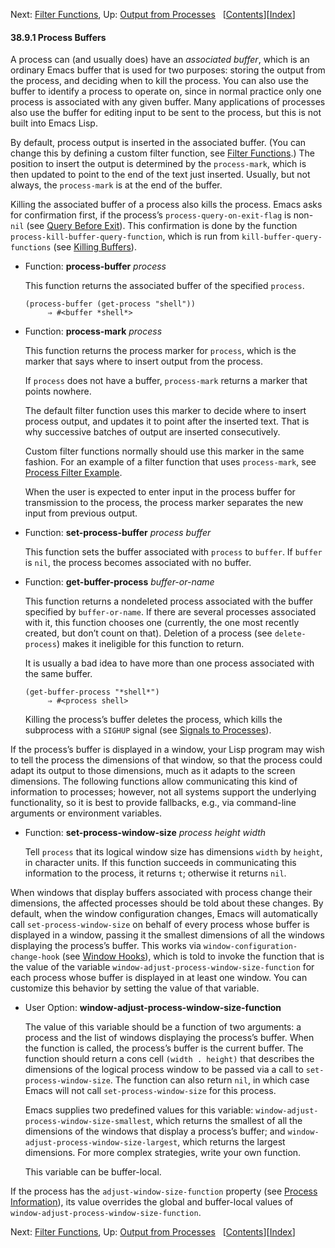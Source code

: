 <!-- This is the GNU Emacs Lisp Reference Manual
corresponding to Emacs version 27.2.

Copyright (C) 1990-1996, 1998-2021 Free Software Foundation,
Inc.

Permission is granted to copy, distribute and/or modify this document
under the terms of the GNU Free Documentation License, Version 1.3 or
any later version published by the Free Software Foundation; with the
Invariant Sections being "GNU General Public License," with the
Front-Cover Texts being "A GNU Manual," and with the Back-Cover
Texts as in (a) below.  A copy of the license is included in the
section entitled "GNU Free Documentation License."

(a) The FSF's Back-Cover Text is: "You have the freedom to copy and
modify this GNU manual.  Buying copies from the FSF supports it in
developing GNU and promoting software freedom." -->

<!-- Created by GNU Texinfo 6.7, http://www.gnu.org/software/texinfo/ -->

Next: [Filter Functions](Filter-Functions.html), Up: [Output from Processes](Output-from-Processes.html)   \[[Contents](index.html#SEC_Contents "Table of contents")]\[[Index](Index.html "Index")]

#### 38.9.1 Process Buffers

A process can (and usually does) have an *associated buffer*, which is an ordinary Emacs buffer that is used for two purposes: storing the output from the process, and deciding when to kill the process. You can also use the buffer to identify a process to operate on, since in normal practice only one process is associated with any given buffer. Many applications of processes also use the buffer for editing input to be sent to the process, but this is not built into Emacs Lisp.

By default, process output is inserted in the associated buffer. (You can change this by defining a custom filter function, see [Filter Functions](Filter-Functions.html).) The position to insert the output is determined by the `process-mark`, which is then updated to point to the end of the text just inserted. Usually, but not always, the `process-mark` is at the end of the buffer.

Killing the associated buffer of a process also kills the process. Emacs asks for confirmation first, if the process’s `process-query-on-exit-flag` is non-`nil` (see [Query Before Exit](Query-Before-Exit.html)). This confirmation is done by the function `process-kill-buffer-query-function`, which is run from `kill-buffer-query-functions` (see [Killing Buffers](Killing-Buffers.html)).

*   Function: **process-buffer** *process*

    This function returns the associated buffer of the specified `process`.

        (process-buffer (get-process "shell"))
             ⇒ #<buffer *shell*>

<!---->

*   Function: **process-mark** *process*

    This function returns the process marker for `process`, which is the marker that says where to insert output from the process.

    If `process` does not have a buffer, `process-mark` returns a marker that points nowhere.

    The default filter function uses this marker to decide where to insert process output, and updates it to point after the inserted text. That is why successive batches of output are inserted consecutively.

    Custom filter functions normally should use this marker in the same fashion. For an example of a filter function that uses `process-mark`, see [Process Filter Example](Filter-Functions.html#Process-Filter-Example).

    When the user is expected to enter input in the process buffer for transmission to the process, the process marker separates the new input from previous output.

<!---->

*   Function: **set-process-buffer** *process buffer*

    This function sets the buffer associated with `process` to `buffer`. If `buffer` is `nil`, the process becomes associated with no buffer.

<!---->

*   Function: **get-buffer-process** *buffer-or-name*

    This function returns a nondeleted process associated with the buffer specified by `buffer-or-name`. If there are several processes associated with it, this function chooses one (currently, the one most recently created, but don’t count on that). Deletion of a process (see `delete-process`) makes it ineligible for this function to return.

    It is usually a bad idea to have more than one process associated with the same buffer.

        (get-buffer-process "*shell*")
             ⇒ #<process shell>

    Killing the process’s buffer deletes the process, which kills the subprocess with a `SIGHUP` signal (see [Signals to Processes](Signals-to-Processes.html)).

If the process’s buffer is displayed in a window, your Lisp program may wish to tell the process the dimensions of that window, so that the process could adapt its output to those dimensions, much as it adapts to the screen dimensions. The following functions allow communicating this kind of information to processes; however, not all systems support the underlying functionality, so it is best to provide fallbacks, e.g., via command-line arguments or environment variables.

*   Function: **set-process-window-size** *process height width*

    Tell `process` that its logical window size has dimensions `width` by `height`, in character units. If this function succeeds in communicating this information to the process, it returns `t`; otherwise it returns `nil`.

When windows that display buffers associated with process change their dimensions, the affected processes should be told about these changes. By default, when the window configuration changes, Emacs will automatically call `set-process-window-size` on behalf of every process whose buffer is displayed in a window, passing it the smallest dimensions of all the windows displaying the process’s buffer. This works via `window-configuration-change-hook` (see [Window Hooks](Window-Hooks.html)), which is told to invoke the function that is the value of the variable `window-adjust-process-window-size-function` for each process whose buffer is displayed in at least one window. You can customize this behavior by setting the value of that variable.

*   User Option: **window-adjust-process-window-size-function**

    The value of this variable should be a function of two arguments: a process and the list of windows displaying the process’s buffer. When the function is called, the process’s buffer is the current buffer. The function should return a cons cell `(width . height)`<!-- /@w --> that describes the dimensions of the logical process window to be passed via a call to `set-process-window-size`. The function can also return `nil`, in which case Emacs will not call `set-process-window-size` for this process.

    Emacs supplies two predefined values for this variable: `window-adjust-process-window-size-smallest`, which returns the smallest of all the dimensions of the windows that display a process’s buffer; and `window-adjust-process-window-size-largest`, which returns the largest dimensions. For more complex strategies, write your own function.

    This variable can be buffer-local.

If the process has the `adjust-window-size-function` property (see [Process Information](Process-Information.html)), its value overrides the global and buffer-local values of `window-adjust-process-window-size-function`.

Next: [Filter Functions](Filter-Functions.html), Up: [Output from Processes](Output-from-Processes.html)   \[[Contents](index.html#SEC_Contents "Table of contents")]\[[Index](Index.html "Index")]
